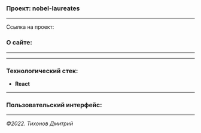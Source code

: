 ### Проект: nobel-laureates
---

Ссылка на проект: 

### О сайте:
---


---
### Технологический стек:
- **React**

---

### Пользовательский интерфейс:

---

_&copy;2022. Тихонов Дмитрий_